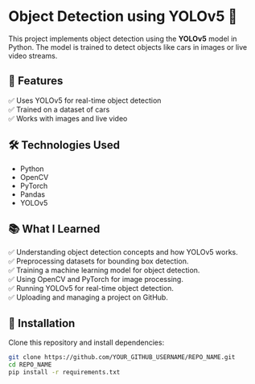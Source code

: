 # Object Detection using YOLOv5 🚀  

This project implements object detection using the **YOLOv5** model in Python. The model is trained to detect objects like cars in images or live video streams.  

## 📌 Features  
✅ Uses YOLOv5 for real-time object detection  
✅ Trained on a dataset of cars  
✅ Works with images and live video  

## 🛠 Technologies Used  
- Python  
- OpenCV  
- PyTorch  
- Pandas  
- YOLOv5

## 📚 What I Learned  
✅ Understanding object detection concepts and how YOLOv5 works.  
✅ Preprocessing datasets for bounding box detection.  
✅ Training a machine learning model for object detection.  
✅ Using OpenCV and PyTorch for image processing.  
✅ Running YOLOv5 for real-time object detection.  
✅ Uploading and managing a project on GitHub.  


## 📂 Installation  
Clone this repository and install dependencies:  
```bash
git clone https://github.com/YOUR_GITHUB_USERNAME/REPO_NAME.git
cd REPO_NAME
pip install -r requirements.txt


